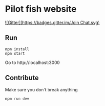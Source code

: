 # Pilot fish website

[![Gitter](https://badges.gitter.im/Join Chat.svg)](https://gitter.im/PoissonPilote?utm_source=badge&utm_medium=badge&utm_campaign=pr-badge&utm_content=badge)

## Run

    npm install
    npm start

Go to http://localhost:3000

## Contribute

Make sure you don't break anything

    npm run dev
